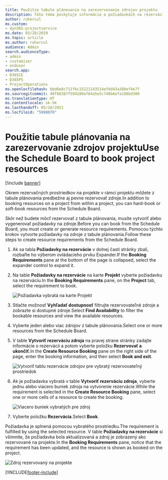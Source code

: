 ```yaml
---
title: Použitie tabule plánovania na zarezervovanie zdrojov projektu
description: Táto téma poskytuje informácie o požiadavkách na rezerváciu zdrojov.
author: ruhercul
ms.custom:
- dyn365-projectservice
ms.date: 03/28/2019
ms.topic: article
ms.author: ruhercul
audience: Admin
search.audienceType:
- admin
- customizer
- enduser
search.app:
- D365CE
- D365PS
- ProjectOperations
ms.openlocfilehash: bbd6e8c711f6c15221143514efdd43a388ef4e7f
ms.sourcegitcommit: 40f68387f594180af64a5e5c748b6efa188bd300
ms.translationtype: HT
ms.contentlocale: sk-SK
ms.lasthandoff: 05/10/2021
ms.locfileid: "5998070"
---
```

# <a name="use-the-schedule-board-to-book-project-resources"></a><span data-ttu-id="16c2d-103">Použitie tabule plánovania na zarezervovanie zdrojov projektu</span><span class="sxs-lookup"><span data-stu-id="16c2d-103">Use the Schedule Board to book project resources</span></span>

[!include [banner](../includes/psa-now-project-operations.md)]

<span data-ttu-id="16c2d-104">Okrem rezervačných prostriedkov na projekte v rámci projektu môžete z tabule plánovania predbežne aj pevne rezervovať zdroje.</span><span class="sxs-lookup"><span data-stu-id="16c2d-104">In addition to booking resources on a project from within a project, you can hard-book or soft-book resources from the Schedule Board.</span></span>

<span data-ttu-id="16c2d-105">Skôr než budete môcť rezervovať z tabule plánovania, musíte vytvoriť alebo vygenerovať požiadavky na zdroje.</span><span class="sxs-lookup"><span data-stu-id="16c2d-105">Before you can book from the Schedule Board, you must create or generate resource requirements.</span></span> <span data-ttu-id="16c2d-106">Pomocou týchto krokov vytvorte požiadavky na zdroje z tabule plánovania.</span><span class="sxs-lookup"><span data-stu-id="16c2d-106">Follow these steps to create resource requirements from the Schedule Board.</span></span>

1. <span data-ttu-id="16c2d-107">Ak sa tabla **Požiadavky na rezervácie** v dolnej časti stránky zbalí, rozbaľte ho výberom ovládacieho prvku Expander.</span><span class="sxs-lookup"><span data-stu-id="16c2d-107">If the **Booking Requirements** pane at the bottom of the page is collapsed, select the expander control to expand it.</span></span>
2. <span data-ttu-id="16c2d-108">Na table **Požiadavky na rezervácie** na karte **Projekt** vyberte požiadavku na rezerváciu.</span><span class="sxs-lookup"><span data-stu-id="16c2d-108">In the **Booking Requirements** pane, on the **Project** tab, select the requirement to book.</span></span>

    ![Požiadavka vybratá na karte Projekt](media/Resource-Management-image73.png)

3. <span data-ttu-id="16c2d-110">Stlačte možnosť **Vyhľadať dostupnosť** filtrujte rezervovateľné zdroje a zobrazte si dostupné zdroje.</span><span class="sxs-lookup"><span data-stu-id="16c2d-110">Select **Find Availability** to filter the bookable resources and view the available resources.</span></span> 
4. <span data-ttu-id="16c2d-111">Vyberte jeden alebo viac zdrojov z tabule plánovania.</span><span class="sxs-lookup"><span data-stu-id="16c2d-111">Select one or more resources from the Schedule Board.</span></span> 
5. <span data-ttu-id="16c2d-112">V table **Vytvoriť rezerváciu zdroja** na pravej strane stránky zadajte informácie o rezervácii a potom vyberte položku **Rezervovať a ukončiť**.</span><span class="sxs-lookup"><span data-stu-id="16c2d-112">In the **Create Resource Booking** pane on the right side of the page, enter the booking information, and then select **Book and exit**.</span></span>

    ![Vytvoriť tablu rezervácie zdrojov pre vybratý rezervovateľný prostriedok](media/Resource-Management-image74.png)

6. <span data-ttu-id="16c2d-114">Ak je požiadavka vybratá v table **Vytvoriť rezerváciu zdroja**, vyberte jednu alebo viacero buniek zdroja na vytvorenie rezervácie.</span><span class="sxs-lookup"><span data-stu-id="16c2d-114">While the requirement is selected in the **Create Resource Booking** pane, select one or more cells of a resource to create the booking.</span></span>

    ![Viacero buniek vybratých pre zdroj](media/Resource-Management-image75.png)

7. <span data-ttu-id="16c2d-116">Vyberte položku **Rezervácia**.</span><span class="sxs-lookup"><span data-stu-id="16c2d-116">Select **Book**.</span></span>

<span data-ttu-id="16c2d-117">Požiadavka je splnená pomocou vybratého prostriedku.</span><span class="sxs-lookup"><span data-stu-id="16c2d-117">The requirement is fulfilled by using the selected resource.</span></span> <span data-ttu-id="16c2d-118">V table **Požiadavky na rezervácie** si všimnite, že požiadavka bola aktualizovaná a zdroj je zobrazený ako rezervované na projekte.</span><span class="sxs-lookup"><span data-stu-id="16c2d-118">In the **Booking Requirements** pane, notice that the requirement has been updated, and the resource is shown as booked on the project.</span></span>

![Zdroj rezervovaný na projekte](media/Resource-Management-image76.png)


[!INCLUDE[footer-include](../includes/footer-banner.md)]